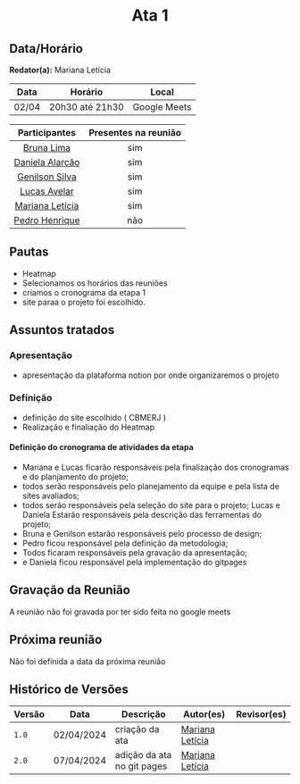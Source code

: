 <h1 align="center"> Ata 1 </h1>

## Data/Horário

**Redator(a):** Mariana Letícia

<center>

| Data | Horário | Local
| :--: | :-----: |:----: 
| 02/04 | 20h30 até 21h30 | Google Meets

</center>

<center>
  
| Participantes | Presentes na reunião 
| :-----------: | :----------------------: 
| [Bruna Lima](https://github.com/libruna) | sim
| [Daniela Alarcão](https://github.com/danialarcao) | sim
| [Genilson Silva](https://github.com/GenilsonJrs) | sim
| [Lucas Avelar](https://github.com/LucasAvelar2711)| sim
| [Mariana Letícia](https://github.com/Marianannn) | sim
| [Pedro Henrique](https://github.com/https://github.com/PedroHhenriq) | não
  
</center>

## Pautas

- Heatmap
- Selecionamos os horários das reuniões
- criamos o cronograma da etapa 1
- site paraa o projeto foi escolhido.

## Assuntos tratados

### Apresentação

- apresentação da plataforma notion por onde organizaremos o projeto

### Definição

- definição do site escolhido ( CBMERJ )
- Realização e finaliação do Heatmap

#### Definição do cronograma de atividades da etapa

- Mariana e Lucas ficarão responsáveis pela finalização dos cronogramas e do planjamento do projeto;
- todos serão responsáveis pelo planejamento  da equipe e pela lista de sites avaliados;
- todos serão responsáveis pela seleção do site para o projeto; Lucas e Daniela Estarão responsáveis pela descrição das ferramentas do projeto;
- Bruna e Genilson estarão responsáveis pelo processo de design;
- Pedro ficou responsável pela definição da metodologia;
- Todos ficaram responsáveis pela gravação da apresentação;
- e Daniela ficou responsável pela implementação do gitpages

## Gravação da Reunião
A reunião não foi gravada por ter sido feita no google meets

## Próxima reunião
Não foi definida a data da próxima reunião

## Histórico de Versões

<center>

| Versão |    Data    | Descrição                                 | Autor(es)                                       | Revisor(es)                                    |
| ------ | :--------: | ----------------------------------------- | ----------------------------------------------- | ---------------------------------------------- |
| `1.0`   | 02/04/2024 | criação da ata | [Mariana Letícia](https://github.com/Marianannn) | []()         | 
| `2.0`   | 07/04/2024 | adição da ata no git pages | [Mariana Letícia](https://github.com/Marianannn) | []()         | 

</center>
